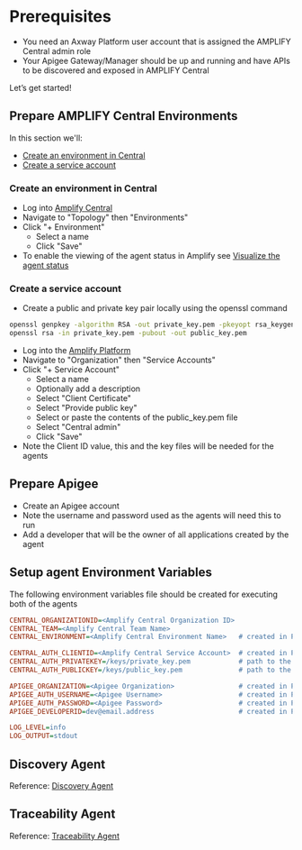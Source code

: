 # Prerequisites

* You need an Axway Platform user account that is assigned the AMPLIFY Central admin role
* Your Apigee Gateway/Manager should be up and running and have APIs to be discovered and exposed in AMPLIFY Central

Let’s get started!

## Prepare AMPLIFY Central Environments

In this section we'll:

* [Create an environment in Central](#create-an-environment-in-central)
* [Create a service account](#create-a-service-account)

### Create an environment in Central

* Log into [Amplify Central](https://apicentral.axway.com)
* Navigate to "Topology" then "Environments"
* Click "+ Environment"
  * Select a name
  * Click "Save"
* To enable the viewing of the agent status in Amplify see [Visualize the agent status](https://docs.axway.com/bundle/amplify-central/page/docs/connect_manage_environ/environment_agent_resources/index.html#add-your-agent-resources-to-the-environment)

### Create a service account

* Create a public and private key pair locally using the openssl command

```sh
openssl genpkey -algorithm RSA -out private_key.pem -pkeyopt rsa_keygen_bits: 2048
openssl rsa -in private_key.pem -pubout -out public_key.pem
```

* Log into the [Amplify Platform](https://platform.axway.com)
* Navigate to "Organization" then "Service Accounts"
* Click "+ Service Account"
  * Select a name
  * Optionally add a description
  * Select "Client Certificate"
  * Select "Provide public key"
  * Select or paste the contents of the public_key.pem file
  * Select "Central admin"
  * Click "Save"
* Note the Client ID value, this and the key files will be needed for the agents

## Prepare Apigee

* Create an Apigee account
* Note the username and password used as the agents will need this to run
* Add a developer that will be the owner of all applications created by the agent

## Setup agent Environment Variables

The following environment variables file should be created for executing both of the agents

```ini
CENTRAL_ORGANIZATIONID=<Amplify Central Organization ID>
CENTRAL_TEAM=<Amplify Central Team Name>
CENTRAL_ENVIRONMENT=<Amplify Central Environment Name>   # created in Prepare AMPLIFY Central Environments step

CENTRAL_AUTH_CLIENTID=<Amplify Central Service Account>  # created in Prepare AMPLIFY Central Environments step
CENTRAL_AUTH_PRIVATEKEY=/keys/private_key.pem            # path to the key file created with openssl
CENTRAL_AUTH_PUBLICKEY=/keys/public_key.pem              # path to the key file created with openssl

APIGEE_ORGANIZATION=<Apigee Organization>                # created in Prepare Apigee step
APIGEE_AUTH_USERNAME=<Apigee Username>                   # created in Prepare Apigee step
APIGEE_AUTH_PASSWORD=<Apigee Password>                   # created in Prepare Apigee step
APIGEE_DEVELOPERID=dev@email.address                     # created in Prepare Apigee step

LOG_LEVEL=info
LOG_OUTPUT=stdout
```

## Discovery Agent

Reference: [Discovery Agent](/discovery/README.md)

## Traceability Agent

Reference: [Traceability Agent](/traceability/README.md)
